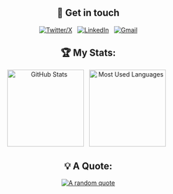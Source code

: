 <div align="center">

## 👋 Get in touch
[![Twitter/X](https://skillicons.dev/icons?i=twitter)](https://twitter.com/wideasleepdad) &nbsp;
[![LinkedIn](https://skillicons.dev/icons?i=linkedin)](https://www.linkedin.com/in/markrabey/) &nbsp;
[![Gmail](https://skillicons.dev/icons?i=gmail)](mailto:hello@markrabey.com?subject=Hello%20Mark,%20From%20Github)

</div>

<div align="center">

  ## 🏆 My Stats:
  <p>
      <img height=175 alt="GitHub Stats" src="https://github-readme-stats.vercel.app/api?username=MarkRabey&show_icons=true&count_private=true&theme=dracula&rank_icon=github" />&nbsp;&nbsp;
      <img height=175 alt="Most Used Languages" src="https://github-readme-stats.vercel.app/api/top-langs/?username=MarkRabey&layout=compact&theme=dracula" />&nbsp;&nbsp;
  </p>

  ## 💡 A Quote:

[![A random quote](https://quotes-github-readme.vercel.app/api?type=horizontal&theme=dracula)](https://github.com/piyushsuthar/github-readme-quotes)
</div>
